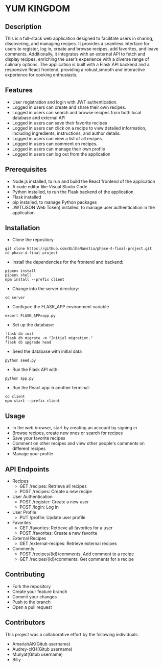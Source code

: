 # YUM KINGDOM
## Description
This is a full-stack web application designed to facilitate users in sharing, discovering, and managing recipes. It provides a seamless interface for users to register, log in, create and browse recipes, add favorites, and leave comments. Additionally, it integrates with an external API to fetch and display recipes, enriching the user’s experience with a diverse range of culinary options. The application is built with a Flask API backend and a responsive React frontend, providing a robust,smooth and interactive experience for cooking enthusiasts.
## Features
- User registration and login with JWT authentication.
- Logged in users can create and share their own recipes.
- Logged in users can search and browse recipes from both local database and external API
- Logged in users can save their favorite recipes
- Logged in users can click on a recipe to view detailed information, including ingredients, instructions, and author details.
- Logged in users can view a list of all recipes.
- Logged in users can comment on recipes.
- Logged in users can manage their own profile
- Logged in users can log out from the application
## Prerequisites
- Node.js installed, to run and build the React frontend of the application
- A code editor like Visual Studio Code 
- Python installed, to run the Flask backend of the application. 
- Flask installed
- pip installed, to manage Python packages
- JWT(JSON Web Token) installed, to manage user authentication in the application
## Installation
- Clone the repository
```console
git clone https://github.com/BilhaNanetia/phase-4-final-project.git
cd phase-4-final-project
```
- Install the dependencies for the frontend and backend:
```console
pipenv install
pipenv shell
npm install --prefix client
```
- Change into the server directory:
```console
cd server
```
- Configure the FLASK_APP environment variable
```console
export FLASK_APP=app.py
```
- Set up the database:
```console
flask db init
flask db migrate -m "Initial migration."
flask db upgrade head
```
- Seed the database with initial data
```console
python seed.py
```
- Run the Flask API with:
```console
python app.py
```
- Run the React app in another terminal:
```console
cd client
npm start --prefix client
```
## Usage
- In the web browser, start by creating an account by signing in
- Browse recipes, create new ones or  search for recipes 
- Save your favorite recipes
- Comment on other recipes and view other people's comments on different recipes
- Manage your profile
## API Endpoints
- Recipes
    - GET /recipes: Retrieve all recipes
    - POST /recipes: Create a new recipe
- User Authentication
    - POST /register: Create a new user
    - POST /login: Log in
- User Profile
    - PUT /profile: Update user profile
- Favorites
    - GET /favorites: Retrieve all favorites for a user
    - POST /favorites: Create a new favorite
- External Recipes
    - GET /external-recipes: Retrieve  external recipes
- Comments
    - POST /recipes/{id}/comments: Add comment to a recipe
    - GET /recipes/{id}/comments: Get comments for a recipe
## Contributing
- Fork the repository
- Create your feature branch
- Commit your changes
- Push to the branch
- Open a pull request
## Contributors
This project was a collaborative effort by the following individuals:
- AmariahAK(Gitub username)
- Audrey-cKH(Gitub username)
- Munyat(Gitub username)
- Billy
